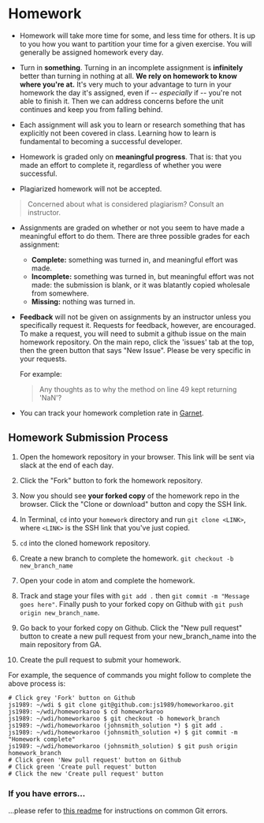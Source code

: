 # Homework

- Homework will take more time for some, and less time for others. It is up to you how you want to partition your time for a given exercise. You will generally be assigned homework every day.

- Turn in **something**. Turning in an incomplete assignment is **infinitely** better than turning in nothing at all. **We rely on homework to know where you're at.** It's very much to your advantage to turn in your homework the day it's assigned, even if -- *especially* if -- you're not able to finish it. Then we can address concerns before the unit continues and keep you from falling behind.

- Each assignment will ask you to learn or research something that has explicitly not been covered in class. Learning how to learn is fundamental to becoming a successful developer.

- Homework is graded only on **meaningful progress**. That is: that you made an effort to complete it, regardless of whether you were successful.

- Plagiarized homework will not be accepted.

> Concerned about what is considered plagiarism? Consult an instructor.

- Assignments are graded on whether or not you seem to have made a meaningful effort to do them. There are three possible grades for each assignment:
  - **Complete:** something was turned in, and meaningful effort was made.
  - **Incomplete:** something was turned in, but meaningful effort was not made: the submission is blank, or it was blatantly copied wholesale from somewhere.
  - **Missing:** nothing was turned in.

- **Feedback** will not be given on assignments by an instructor unless you specifically request it. Requests for feedback, however, are encouraged. To make a request, you will need to submit a github issue on the main homework repository. On the main repo, click the 'issues' tab at the top, then the green button that says "New Issue". Please be very specific in your requests.

  For example:

  > Any thoughts as to why the method on line 49 kept returning 'NaN'?

- You can track your homework completion rate in [Garnet](http://garnet.wdidc.org).

## Homework Submission Process

1. Open the homework repository in your browser. This link will be sent via slack at the end of each day.

2. Click the "Fork" button to fork the homework repository.

3. Now you should see **your forked copy** of the homework repo in the browser. Click the "Clone or download" button and copy the SSH link.

4. In Terminal, `cd` into your `homework` directory and run `git clone <LINK>`, where `<LINK>` is the SSH link that you've just copied.

5. `cd` into the cloned homework repository.

6. Create a new branch to complete the homework. `git checkout -b new_branch_name`

7. Open your code in atom and complete the homework.

8. Track and stage your files with `git add .` then `git commit -m "Message goes here"`. Finally push to your forked copy on Github with `git push origin new_branch_name`.

8. Go back to your forked copy on Github. Click the "New pull request" button to create a new pull request from your new_branch_name into the main repository from GA.

10. Create the pull request to submit your homework.

For example, the sequence of commands you might follow to complete the above process is:

```
# Click grey 'Fork' button on Github
js1989: ~/wdi $ git clone git@github.com:js1989/homeworkaroo.git
js1989: ~/wdi/homeworkaroo $ cd homeworkaroo
js1989: ~/wdi/homeworkaroo $ git checkout -b homework_branch
js1989: ~/wdi/homeworkaroo (johnsmith_solution *) $ git add .
js1989: ~/wdi/homeworkaroo (johnsmith_solution +) $ git commit -m "Homework complete"
js1989: ~/wdi/homeworkaroo (johnsmith_solution) $ git push origin homework_branch
# Click green 'New pull request' button on Github
# Click green 'Create pull request' button
# Click the new 'Create pull request' button
```

### If you have errors...

...please refer to [this readme](http://ga-wdi-lessons.github.io/git-review/) for instructions on common Git errors.
